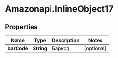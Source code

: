 # Amazonapi.InlineObject17

## Properties

Name | Type | Description | Notes
------------ | ------------- | ------------- | -------------
**barCode** | **String** | Баркод | [optional] 


